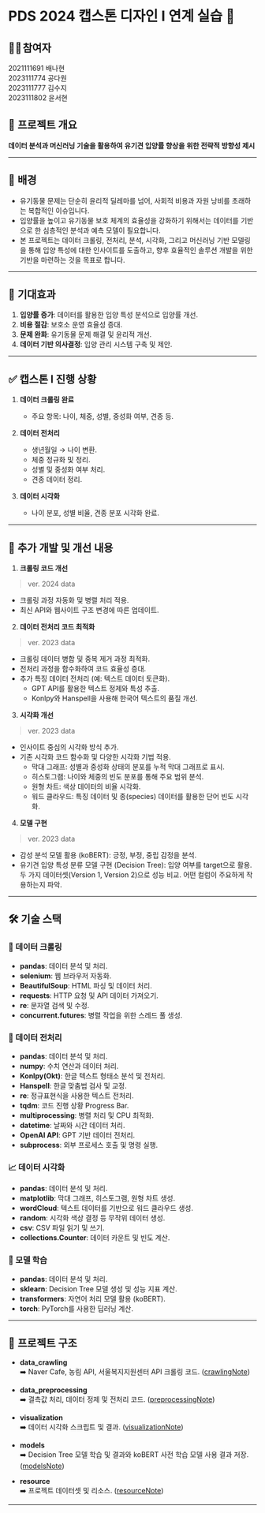 # **PDS 2024 캡스톤 디자인 I 연계 실습** 🚀

## 👩‍🦰 **참여자**
2021111691 배나현  
2023111774 공다원  
2023111777 김수지  
2023111802 윤서현  



## 📖 **프로젝트 개요**  
**데이터 분석과 머신러닝 기술을 활용하여 유기견 입양률 향상을 위한 전략적 방향성 제시**

---

## 🐾 **배경**  
- 유기동물 문제는 단순히 윤리적 딜레마를 넘어, 사회적 비용과 자원 낭비를 초래하는 복합적인 이슈입니다.  
- 입양률을 높이고 유기동물 보호 체계의 효율성을 강화하기 위해서는 데이터를 기반으로 한 심층적인 분석과 예측 모델이 필요합니다.  
- 본 프로젝트는 데이터 크롤링, 전처리, 분석, 시각화, 그리고 머신러닝 기반 모델링을 통해 입양 특성에 대한 인사이트를 도출하고, 향후 효율적인 솔루션 개발을 위한 기반을 마련하는 것을 목표로 합니다. 

---

## 🌟 기대효과
1. **입양률 증가**: 데이터를 활용한 입양 특성 분석으로 입양률 개선.  
2. **비용 절감**: 보호소 운영 효율성 증대.  
3. **문제 완화**: 유기동물 문제 해결 및 윤리적 개선.  
4. **데이터 기반 의사결정**: 입양 관리 시스템 구축 및 제안.  

---

## ✅ **캡스톤 I 진행 상황**
1. **데이터 크롤링 완료**
   - 주요 항목: 나이, 체중, 성별, 중성화 여부, 견종 등.

2. **데이터 전처리**
   - 생년월일 → 나이 변환.
   - 체중 정규화 및 정리.
   - 성별 및 중성화 여부 처리.
   - 견종 데이터 정리.

3. **데이터 시각화**
   - 나이 분포, 성별 비율, 견종 분포 시각화 완료.

---

## 🔄 **추가 개발 및 개선 내용**
1. **크롤링 코드 개선**
> ver. 2024 data
   - 크롤링 과정 자동화 및 병렬 처리 적용.
   - 최신 API와 웹사이트 구조 변경에 따른 업데이트.

  
2. **데이터 전처리 코드 최적화**
> ver. 2023 data
   - 크롤링 데이터 병합 및 중복 제거 과정 최적화.
   - 전처리 과정을 함수화하여 코드 효율성 증대.
   - 추가 특징 데이터 전처리 (예: 텍스트 데이터 토큰화).
      - GPT API를 활용한 텍스트 정제와 특성 추출.
      - Konlpy와 Hanspell을 사용해 한국어 텍스트의 품질 개선.
  

3. **시각화 개선**
> ver. 2023 data
   - 인사이트 중심의 시각화 방식 추가.
   - 기존 시각화 코드 함수화 및 다양한 시각화 기법 적용.
      - 막대 그래프: 성별과 중성화 상태의 분포를 누적 막대 그래프로 표시.
      - 히스토그램: 나이와 체중의 빈도 분포를 통해 주요 범위 분석.
      - 원형 차트: 색상 데이터의 비율 시각화.
      - 워드 클라우드: 특징 데이터 및 종(species) 데이터를 활용한 단어 빈도 시각화.
  

4. **모델 구현**
> ver. 2023 data
   - 감성 분석 모델 활용 (koBERT): 긍정, 부정, 중립 감정을 분석.
   - 유기견 입양 특성 분류 모델 구현 (Decision Tree): 입양 여부를 target으로 활용. 두 가지 데이터셋(Version 1, Version 2)으로 성능 비교. 어떤 컬럼이 주요하게 작용하는지 파악.

---

## 🛠 **기술 스택**

### 🚀 데이터 크롤링
- **pandas**: 데이터 분석 및 처리.
- **selenium**: 웹 브라우저 자동화.
- **BeautifulSoup**: HTML 파싱 및 데이터 처리.
- **requests**: HTTP 요청 및 API 데이터 가져오기.
- **re**: 문자열 검색 및 수정.
- **concurrent.futures**: 병렬 작업을 위한 스레드 풀 생성.

### 🔧 데이터 전처리
- **pandas**: 데이터 분석 및 처리.
- **numpy**: 수치 연산과 데이터 처리.
- **Konlpy(Okt)**: 한글 텍스트 형태소 분석 및 전처리.
- **Hanspell**: 한글 맞춤법 검사 및 교정.
- **re**: 정규표현식을 사용한 텍스트 전처리.
- **tqdm**: 코드 진행 상황 Progress Bar.
- **multiprocessing**: 병렬 처리 및 CPU 최적화.
- **datetime**: 날짜와 시간 데이터 처리.
- **OpenAI API**: GPT 기반 데이터 전처리.
- **subprocess**: 외부 프로세스 호출 및 명령 실행.

### 📈 데이터 시각화
- **pandas**: 데이터 분석 및 처리.
- **matplotlib**: 막대 그래프, 히스토그램, 원형 차트 생성.
- **wordCloud**: 텍스트 데이터를 기반으로 워드 클라우드 생성.
- **random**: 시각화 색상 결정 등 무작위 데이터 생성.
- **csv**: CSV 파일 읽기 및 쓰기.
- **collections.Counter**: 데이터 카운트 및 빈도 계산.

### 🧠 모델 학습 
- **pandas**: 데이터 분석 및 처리.
- **sklearn**: Decision Tree 모델 생성 및 성능 지표 계산.
- **transformers**: 자연어 처리 모델 활용 (koBERT).
- **torch**: PyTorch를 사용한 딥러닝 계산.

---

## 📂 **프로젝트 구조**
- **data_crawling**  
  ➡️ Naver Cafe, 농림 API, 서울복지지원센터 API 크롤링 코드.
  ([crawlingNote](https://github.com/stoney109/PDS_2024_01/blob/main/data_crawling/crawlingNote.md))

- **data_preprocessing**  
  ➡️ 결측값 처리, 데이터 정제 및 전처리 코드.
  ([preprocessingNote](https://github.com/stoney109/PDS_2024_01/blob/main/data_preprocessing/preprocessingNote.md))

- **visualization**  
  ➡️ 데이터 시각화 스크립트 및 결과.
  ([visualizationNote](https://github.com/stoney109/PDS_2024_01/blob/main/visualization/visualizationNote.md))

- **models**  
  ➡️ Decision Tree 모델 학습 및 결과와 koBERT 사전 학습 모델 사용 결과 저장.
  ([modelsNote](https://github.com/stoney109/PDS_2024_01/blob/main/models/modelsNote.md))

- **resource**  
  ➡️ 프로젝트 데이터셋 및 리소스.
  ([resourceNote]((https://github.com/stoney109/PDS_2024_01/blob/main/resource/resourceNote.md)))




---

